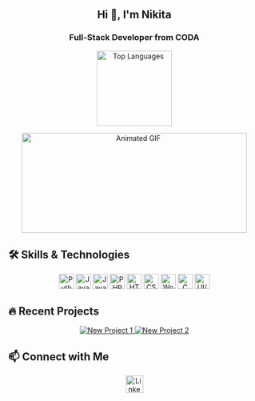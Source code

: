 <h2 align="center">Hi 👋, I'm Nikita</h2>
<h3 align="center">Full-Stack Developer from CODA</h3>

<p align="center">
  <img src="https://github-readme-stats.vercel.app/api/top-langs?username=NeonSamurai144hz&locale=en&hide_title=false&layout=compact&card_width=320&langs_count=5&theme=transparent&hide_border=false" alt="Top Languages" height="150" />
</p>

<p align="center">
  <img src="https://giffiles.alphacoders.com/480/48044.gif" alt="Animated GIF" height="200" width="450" />
</p>

## 🛠 Skills & Technologies

<p align="center">
  <img src="https://cdn.jsdelivr.net/gh/devicons/devicon/icons/python/python-original.svg" alt="Python" height="30" />
  <img src="https://cdn.jsdelivr.net/gh/devicons/devicon/icons/java/java-original.svg" alt="Java" height="30" />
  <img src="https://cdn.jsdelivr.net/gh/devicons/devicon/icons/javascript/javascript-original.svg" alt="JavaScript" height="30" />
  <img src="https://cdn.jsdelivr.net/gh/devicons/devicon/icons/php/php-original.svg" alt="PHP" height="30" />
  <img src="https://cdn.jsdelivr.net/gh/devicons/devicon/icons/html5/html5-original.svg" alt="HTML5" height="30" />
  <img src="https://cdn.jsdelivr.net/gh/devicons/devicon/icons/css3/css3-original.svg" alt="CSS3" height="30" />
  <img src="https://cdn.jsdelivr.net/gh/devicons/devicon/icons/wordpress/wordpress-original.svg" alt="WordPress" height="30" />
  <img src="https://cdn.jsdelivr.net/gh/devicons/devicon/icons/c/c-original.svg" alt="C" height="30" />
  <img src="https://cdn.jsdelivr.net/gh/devicons/devicon/icons/figma/figma-original.svg" alt="UI/UX (Figma)" height="30" />
</p>

## 🔥 Recent Projects

<p align="center">
  <a href="https://github.com/NeonSamurai144hz/new-project-1">
    <img src="https://github-readme-stats.vercel.app/api/pin/?username=NeonSamurai144hz&repo=new-project-1&theme=transparent" alt="New Project 1" />
  </a>
  <a href="https://github.com/NeonSamurai144hz/new-project-2">
    <img src="https://github-readme-stats.vercel.app/api/pin/?username=NeonSamurai144hz&repo=new-project-2&theme=transparent" alt="New Project 2" />
  </a>
</p>

## 📫 Connect with Me

<p align="center">
  <a href="https://www.linkedin.com/in/your-linkedin-profile">
    <img src="https://img.shields.io/static/v1?message=LinkedIn&logo=linkedin&label=&color=0077B5&logoColor=white&labelColor=&style=for-the-badge" alt="LinkedIn" height="35" />
  </a>
</p>
